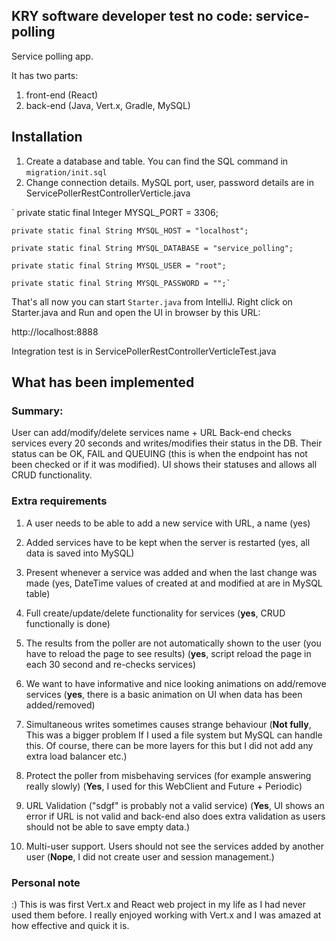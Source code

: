 ## KRY software developer test no code: service-polling 

Service polling app.

It has two parts: 

1. front-end (React)
1. back-end (Java, Vert.x, Gradle, MySQL)


## Installation

1. Create a database and table. You can find the SQL command in `migration/init.sql`
1. Change connection details. MySQL port, user, password details are in ServicePollerRestControllerVerticle.java

`   private static final Integer MYSQL_PORT = 3306;

    private static final String MYSQL_HOST = "localhost";

    private static final String MYSQL_DATABASE = "service_polling";

    private static final String MYSQL_USER = "root";

    private static final String MYSQL_PASSWORD = "";`

That's all now you can start `Starter.java` from IntelliJ. Right click on Starter.java and Run and open the UI in browser by this URL:

http://localhost:8888

Integration test is in ServicePollerRestControllerVerticleTest.java

## What has been implemented

### Summary:

User can add/modify/delete services name + URL
Back-end checks services every 20 seconds and writes/modifies their status in the DB. Their status can be OK, FAIL and QUEUING (this is when the endpoint has not been checked or if it was modified).
UI shows their statuses and allows all CRUD functionality.

### Extra requirements

1. A user needs to be able to add a new service with URL, a name (yes)
1. Added services have to be kept when the server is restarted (yes, all data is saved into MySQL)
1. Present whenever a service was added and when the last change was
   made (yes, DateTime values of created at and modified at are in MySQL table)

1. Full create/update/delete functionality for services (**yes**, CRUD functionally is done)
1. The results from the poller are not automatically shown to the user
   (you have to reload the page to see results) (**yes**, script reload the page in each 30 second and re-checks services)
1. We want to have informative and nice looking animations on
   add/remove services (**yes**, there is a basic animation on UI when data has been added/removed)
1. Simultaneous writes sometimes causes strange behaviour (**Not fully**, This was a bigger problem If I used a file system but MySQL can handle this. Of course, there can be more layers for this but I did not add any extra load balancer etc.)
1. Protect the poller from misbehaving services (for example answering
   really slowly) (**Yes**, I used for this WebClient and Future + Periodic)
1. URL Validation ("sdgf" is probably not a valid service) (**Yes**, UI shows an error if URL is not valid and back-end also does extra validation as users should not be able to save empty data.)
1. Multi-user support. Users should not see the services added by
   another user (**Nope**, I did not create user and session management.)

### Personal note
:) This is was first Vert.x and React web project in my life as I had never used them before. I really enjoyed working with Vert.x and I was amazed at how effective and quick it is.
